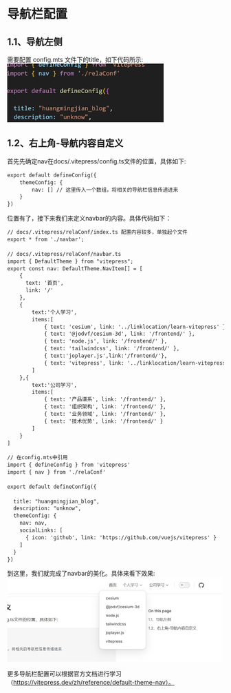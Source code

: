 # 导航栏配置
## 1.1、导航左侧
需要配置 config.mts 文件下的title，如下代码所示:
<img src="../image/title.jpg"  style="zoom:50%;" />

## 1.2、右上角-导航内容自定义
首先先确定nav在docs/.vitepress/config.ts文件的位置，具体如下:

```md
export default defineConfig({
    themeConfig: {
        nav: [] // 这里传入一个数组，将相关的导航栏信息传递进来
    }
})
```
位置有了，接下来我们来定义navbar的内容。具体代码如下：

```md
// docs/.vitepress/relaConf/index.ts 配置内容较多，单独起个文件
export * from './navbar';

// docs/.vitepress/relaConf/navbar.ts
import { DefaultTheme } from "vitepress";
export const nav: DefaultTheme.NavItem[] = [
    { 
      text: '首页',
      link: '/'
    },
    {
        text:'个人学习',
        items:[
            { text: 'cesium', link: '../linklocation/learn-vitepress' },
            { text: '@jodvf/cesium-3d', link: '/frontend/' },
            { text: 'node.js', link: '/frontend/' },
            { text: 'tailwindcss', link: '/frontend/' },
            { text:'joplayer.js',link:'/frontend/'},
            { text: 'vitepress', link: '../linklocation/learn-vitepress' }
        ]
    },{
        text:'公司学习',
        items:[
            { text: '产品谱系', link: '/frontend/' },
            { text: '组织架构', link: '/frontend/' },
            { text: '业务领域', link: '/frontend/' },
            { text: '技术优势', link: '/frontend/' }
        ]
    }
]

// 在config.mts中引用
import { defineConfig } from 'vitepress'
import { nav } from './relaConf'

export default defineConfig({

  title: "huangmingjian_blog",
  description: "unknow",
  themeConfig: {
    nav: nav,
    socialLinks: [
      { icon: 'github', link: 'https://github.com/vuejs/vitepress' }
    ]
  }
})
```
到这里，我们就完成了navbar的美化。具体来看下效果:
<img src="../image/bar.jpg"  style="zoom:50%;" />

更多导航栏配置可以根据官方文档进行学习（https://vitepress.dev/zh/reference/default-theme-nav）。